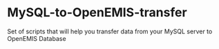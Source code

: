 # MySQL-to-OpenEMIS-transfer
Set of scripts that will help you transfer data from your MySQL server to OpenEMIS Database
